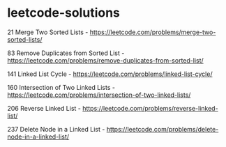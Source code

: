# leetcode-solutions

21 Merge Two Sorted Lists - https://leetcode.com/problems/merge-two-sorted-lists/

83 Remove Duplicates from Sorted List - https://leetcode.com/problems/remove-duplicates-from-sorted-list/

141 Linked List Cycle - https://leetcode.com/problems/linked-list-cycle/

160 Intersection of Two Linked Lists - https://leetcode.com/problems/intersection-of-two-linked-lists/

206 Reverse Linked List - https://leetcode.com/problems/reverse-linked-list/

237 Delete Node in a Linked List - https://leetcode.com/problems/delete-node-in-a-linked-list/
